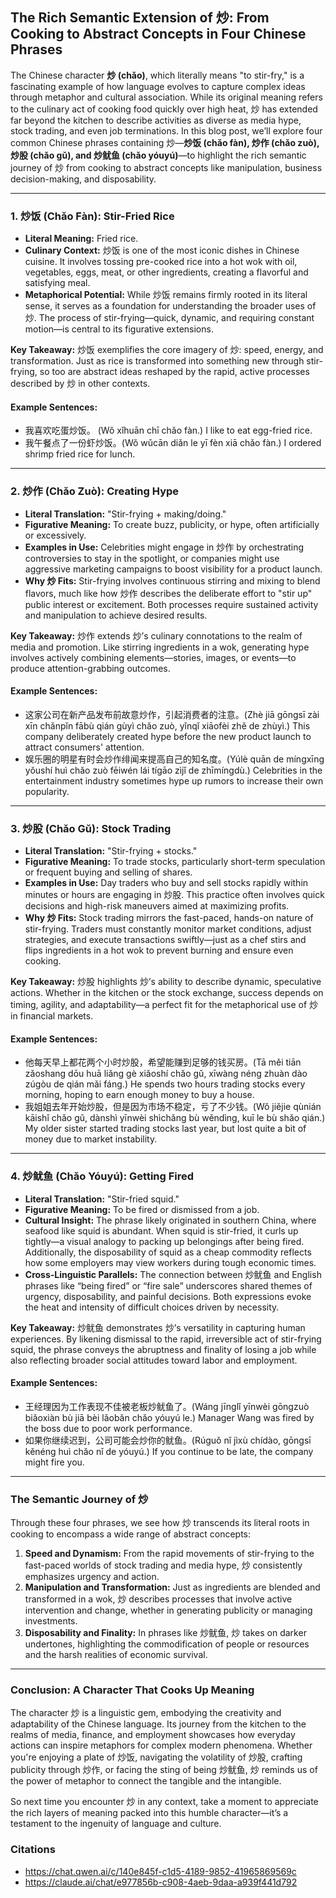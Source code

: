 ## **The Rich Semantic Extension of 炒: From Cooking to Abstract Concepts in Four Chinese Phrases**

The Chinese character **炒 (chǎo)**, which literally means "to stir-fry," is a fascinating example of how language evolves to capture complex ideas through metaphor and cultural association. While its original meaning refers to the culinary act of cooking food quickly over high heat, 炒 has extended far beyond the kitchen to describe activities as diverse as media hype, stock trading, and even job terminations. In this blog post, we’ll explore four common Chinese phrases containing 炒—**炒饭 (chǎo fàn), 炒作 (chǎo zuò), 炒股 (chǎo gǔ), and 炒鱿鱼 (chǎo yóuyú)**—to highlight the rich semantic journey of 炒 from cooking to abstract concepts like manipulation, business decision-making, and disposability.

---

### **1. 炒饭 (Chǎo Fàn): Stir-Fried Rice**
- **Literal Meaning:** Fried rice.
- **Culinary Context:** 炒饭 is one of the most iconic dishes in Chinese cuisine. It involves tossing pre-cooked rice into a hot wok with oil, vegetables, eggs, meat, or other ingredients, creating a flavorful and satisfying meal.
- **Metaphorical Potential:** While 炒饭 remains firmly rooted in its literal sense, it serves as a foundation for understanding the broader uses of 炒. The process of stir-frying—quick, dynamic, and requiring constant motion—is central to its figurative extensions.

**Key Takeaway:** 炒饭 exemplifies the core imagery of 炒: speed, energy, and transformation. Just as rice is transformed into something new through stir-frying, so too are abstract ideas reshaped by the rapid, active processes described by 炒 in other contexts.

#### Example Sentences:
- 我喜欢吃蛋炒饭。 (Wǒ xǐhuān chī chǎo fàn.) I like to eat egg-fried rice.
- 我午餐点了一份虾炒饭。(Wǒ wǔcān diǎn le yī fèn xiā chǎo fàn.) I ordered shrimp fried rice for lunch.

---

### **2. 炒作 (Chǎo Zuò): Creating Hype**
- **Literal Translation:** "Stir-frying + making/doing."
- **Figurative Meaning:** To create buzz, publicity, or hype, often artificially or excessively.
- **Examples in Use:** Celebrities might engage in 炒作 by orchestrating controversies to stay in the spotlight, or companies might use aggressive marketing campaigns to boost visibility for a product launch.
- **Why 炒 Fits:** Stir-frying involves continuous stirring and mixing to blend flavors, much like how 炒作 describes the deliberate effort to "stir up" public interest or excitement. Both processes require sustained activity and manipulation to achieve desired results.

**Key Takeaway:** 炒作 extends 炒’s culinary connotations to the realm of media and promotion. Like stirring ingredients in a wok, generating hype involves actively combining elements—stories, images, or events—to produce attention-grabbing outcomes.

#### Example Sentences:

- 这家公司在新产品发布前故意炒作，引起消费者的注意。(Zhè jiā gōngsī zài xīn chǎnpǐn fābù qián gùyì chǎo zuò, yǐnqǐ xiāofèi zhě de zhùyì.) This company deliberately created hype before the new product launch to attract consumers' attention.
- 娱乐圈的明星有时会炒作绯闻来提高自己的知名度。(Yúlè quān de míngxīng yǒushí huì chǎo zuò fēiwén lái tígāo zìjǐ de zhīmíngdù.) Celebrities in the entertainment industry sometimes hype up rumors to increase their own popularity.
---

### **3. 炒股 (Chǎo Gǔ): Stock Trading**
- **Literal Translation:** "Stir-frying + stocks."
- **Figurative Meaning:** To trade stocks, particularly short-term speculation or frequent buying and selling of shares.
- **Examples in Use:** Day traders who buy and sell stocks rapidly within minutes or hours are engaging in 炒股. This practice often involves quick decisions and high-risk maneuvers aimed at maximizing profits.
- **Why 炒 Fits:** Stock trading mirrors the fast-paced, hands-on nature of stir-frying. Traders must constantly monitor market conditions, adjust strategies, and execute transactions swiftly—just as a chef stirs and flips ingredients in a hot wok to prevent burning and ensure even cooking.

**Key Takeaway:** 炒股 highlights 炒’s ability to describe dynamic, speculative actions. Whether in the kitchen or the stock exchange, success depends on timing, agility, and adaptability—a perfect fit for the metaphorical use of 炒 in financial markets.

#### Example Sentences:

- 他每天早上都花两个小时炒股，希望能赚到足够的钱买房。(Tā měi tiān zǎoshang dōu huā liǎng gè xiǎoshí chǎo gǔ, xīwàng néng zhuàn dào zúgòu de qián mǎi fáng.) He spends two hours trading stocks every morning, hoping to earn enough money to buy a house.
- 我姐姐去年开始炒股，但是因为市场不稳定，亏了不少钱。(Wǒ jiějie qùnián kāishǐ chǎo gǔ, dànshì yīnwèi shìchǎng bù wěndìng, kuī le bù shǎo qián.) My older sister started trading stocks last year, but lost quite a bit of money due to market instability.

---

### **4. 炒鱿鱼 (Chǎo Yóuyú): Getting Fired**
- **Literal Translation:** "Stir-fried squid."
- **Figurative Meaning:** To be fired or dismissed from a job.
- **Cultural Insight:** The phrase likely originated in southern China, where seafood like squid is abundant. When squid is stir-fried, it curls up tightly—a visual analogy to packing up belongings after being fired. Additionally, the disposability of squid as a cheap commodity reflects how some employers may view workers during tough economic times.
- **Cross-Linguistic Parallels:** The connection between 炒鱿鱼 and English phrases like “being fired” or “fire sale” underscores shared themes of urgency, disposability, and painful decisions. Both expressions evoke the heat and intensity of difficult choices driven by necessity.

**Key Takeaway:** 炒鱿鱼 demonstrates 炒’s versatility in capturing human experiences. By likening dismissal to the rapid, irreversible act of stir-frying squid, the phrase conveys the abruptness and finality of losing a job while also reflecting broader social attitudes toward labor and employment.

#### Example Sentences:

- 王经理因为工作表现不佳被老板炒鱿鱼了。(Wáng jīnglǐ yīnwèi gōngzuò biǎoxiàn bù jiā bèi lǎobǎn chǎo yóuyú le.) Manager Wang was fired by the boss due to poor work performance.
- 如果你继续迟到，公司可能会炒你的鱿鱼。(Rúguǒ nǐ jìxù chídào, gōngsī kěnéng huì chǎo nǐ de yóuyú.) If you continue to be late, the company might fire you.

---



### **The Semantic Journey of 炒**
Through these four phrases, we see how 炒 transcends its literal roots in cooking to encompass a wide range of abstract concepts:

1. **Speed and Dynamism:** From the rapid movements of stir-frying to the fast-paced worlds of stock trading and media hype, 炒 consistently emphasizes urgency and action.
2. **Manipulation and Transformation:** Just as ingredients are blended and transformed in a wok, 炒 describes processes that involve active intervention and change, whether in generating publicity or managing investments.
3. **Disposability and Finality:** In phrases like 炒鱿鱼, 炒 takes on darker undertones, highlighting the commodification of people or resources and the harsh realities of economic survival.

---

### **Conclusion: A Character That Cooks Up Meaning**
The character 炒 is a linguistic gem, embodying the creativity and adaptability of the Chinese language. Its journey from the kitchen to the realms of media, finance, and employment showcases how everyday actions can inspire metaphors for complex modern phenomena. Whether you're enjoying a plate of 炒饭, navigating the volatility of 炒股, crafting publicity through 炒作, or facing the sting of being 炒鱿鱼, 炒 reminds us of the power of metaphor to connect the tangible and the intangible.

So next time you encounter 炒 in any context, take a moment to appreciate the rich layers of meaning packed into this humble character—it’s a testament to the ingenuity of language and culture.

### Citations

- https://chat.qwen.ai/c/140e845f-c1d5-4189-9852-41965869569c
- https://claude.ai/chat/e977856b-c908-4aeb-9daa-a939f441d792